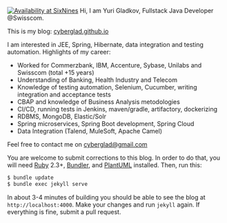[![Availability at SixNines](http://www.sixnines.io/b/3ba1652f)](http://www.sixnines.io/h/3ba1652f)
Hi, I am Yuri Gladkov, Fullstack Java Developer @Swisscom.

This is my blog: [cyberglad.github.io](https://cyberglad.github.io)

I am interested in JEE, Spring, Hibernate, data integration and testing automation.
Highlights of my career:
* Worked for Commerzbank, IBM, Accenture, Sybase, Unilabs and Swisscom (total +15 years)
* Understanding of Banking, Health Industry and Telecom
* Knowledge of testing automation, Selenium, Cucumber, writing integration and acceptance tests
* CBAP and knowledge of Business Analysis metodologies
* CI/CD, running tests in Jenkins, maven/gradle, artifactory, dockerizing
* RDBMS, MongoDB, Elastic/Solr
* Spring microservices, Spring Boot development, Spring Cloud
* Data Integration (Talend, MuleSoft, Apache Camel)

Feel free to contact me on cyberglad@gmail.com

You are welcome to submit corrections to this blog. In order to do that,
you will need [Ruby](https://www.ruby-lang.org/en/) 2.3+,
[Bundler](https://bundler.io/),
and [PlantUML](http://plantuml.com/) installed. Then, run this:

```bash
$ bundle update
$ bundle exec jekyll serve
```

In about 3-4 minutes of building you should be able to see the blog
at `http://localhost:4000`. Make your changes and run `jekyll` again. If
everything is fine, submit a pull request.
